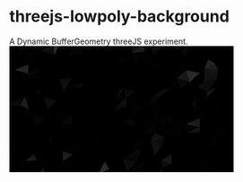 # threejs-lowpoly-background

A Dynamic BufferGeometry threeJS experiment.
<img src='preview.gif' width='400'></img>
